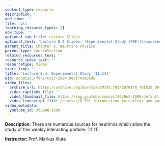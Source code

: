 ```yaml
---
content_type: resource
description: ''
end_time: ''
file: null
learning_resource_types: []
ocw_type: ''
optional_tab_title: Lecture Slides
optional_text: 'Lecture 8.4 Slides: [Experimental Study (PDF)](/courses/8-701-introduction-to-nuclear-and-particle-physics-fall-2020/resources/mit8_701f20_lec8-4)'
parent_title: Chapter 8. Neutrino Physics
parent_type: CourseSection
related_resources_text: ''
resource_index_text: ''
resourcetype: Video
start_time: ''
title: 'Lecture 8.4: Experimental Study (11:11)'
uid: ec505263-f071-6c13-2584-9e3f74c98ad5
video_files:
  archive_url: https://archive.org/download/MIT8.701F20/MIT8_701F20_08-04_experiments_300k.mp4
  video_captions_file: ''
  video_thumbnail_file: https://img.youtube.com/vi/J6L9uQ-IO90/default.jpg
  video_transcript_file: /courses/8-701-introduction-to-nuclear-and-particle-physics-fall-2020/999a1cb665fe3eb07c5347faa9cc19ea_J6L9uQ-IO90.pdf
video_metadata:
  youtube_id: J6L9uQ-IO90
---
```


**Description:** There are numerous sources for neutrinos which allow the study of this weakly interacting particle. (11:11)

**Instructor:** Prof. Markus Klute